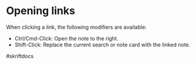 # Opening links

When clicking a link, the following modifiers are available:

* Ctrl/Cmd-Click: Open the note to the right.
* Shift-Click: Replace the current search or note card with the linked note.

\#skriftdocs